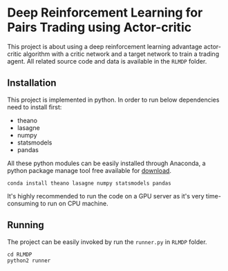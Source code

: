 Deep Reinforcement Learning for Pairs Trading using Actor-critic
===============================================================

This project is about using a deep reinforcement learning advantage actor-critic algorithm with a critic network and a target network to train a trading agent. All related source code and data is available in the `RLMDP` folder.

## Installation
This project is implemented in python. In order to run below dependencies need to install first:

- theano
- lasagne
- numpy
- statsmodels
- pandas

All these python modules can be easily installed through Anaconda, a python package manage tool free available for [download](https://www.continuum.io/downloads).

```
conda install theano lasagne numpy statsmodels pandas
```

It's highly recommended to run the code on a GPU server as it's very time-consuming to run on CPU machine.

## Running
The project can be easily invoked by run the `runner.py` in `RLMDP` folder.
```
cd RLMDP
python2 runner
```
